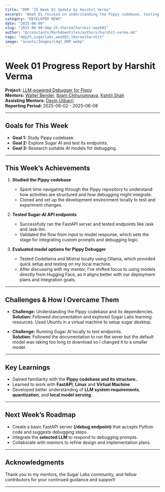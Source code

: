 ```yaml
---
title: "DMP ’25 Week 01 Update by Harshit Verma"
excerpt: "Week 01 focused on understanding the Pippy codebase, testing Sugar-AI endpoints, and evaluating AI models for the debugger."
category: "DEVELOPER NEWS"
date: "2025-06-09"
slug: "2025-06-09-dmp-25-therealharshit-week01"
author: "@/constants/MarkdownFiles/authors/harshit-verma.md"
tags: "dmp25,sugarlabs,week01,therealharshit"
image: "assets/Images/c4gt_DMP.webp"
---
```


<!-- markdownlint-disable -->

# Week 01 Progress Report by Harshit Verma

**Project:** [LLM-powered Debugger for Pippy](https://github.com/sugarlabs/Pippy/issues/95)  
**Mentors:** [Walter Bender](https://github.com/walterbender), [Ibiam Chihurumnaya](https://github.com/chimosky), [Kshitij Shah](https://github.com/kshitijdshah99)  
**Assisting Mentors:** [Devin Ulibarri](https://github.com/pikurasa)  
**Reporting Period:** 2025-06-02 - 2025-06-08  

---

## Goals for This Week

- **Goal 1:** Study Pippy codebase.
- **Goal 2:** Explore Sugar AI and test its endpoints.
- **Goal 3:** Research suitable AI models for debugging.

---

## This Week’s Achievements

1. **Studied the Pippy codebase**  
   - Spent time navigating through the Pippy repository to understand how activities are structured and how debugging might integrate.
   - Cloned and set up the development environment locally to test and experiment changes.
2. **Tested Sugar-AI API endpoints**  
   - Successfully ran the FastAPI server and tested endpoints like /ask and /ask-llm.
   - Validated the flow from input to model response, which sets the stage for integrating custom prompts and debugging logic.

3. **Evaluated model options for Pippy Debugger**  
   - Tested Codellama and Mistral locally using Ollama, which provided quick setup and testing on my local machine.
   - After discussing with my mentor, I’ve shifted focus to using models directly from Hugging Face, as it aligns better with our deployment plans and integration goals.

---

## Challenges & How I Overcame Them

- **Challenge:** Understanding the Pippy codebase and its dependencies.  
  **Solution:** Followed documentation and explored Sugar Labs learning resources. Used Ubuntu in a virtual machine to setup sugar desktop.

- **Challenge:** Running Sugar AI locally to test endpoints.  
  **Solution:** Followed the documentation to run the sever but the default model was taking too long to download so I changed it to a smaller model.

---

## Key Learnings

- Gained familiarity with the **Pippy codebase and its structure.**.
- Learned to work with **FastAPI**, **Linux** and **Virtual Machine**.
- Developed better understanding of **LLM system requirements**, **quantization**, and **local model serving**.

---

## Next Week’s Roadmap

- Create a basic FastAPI server **(/debug endpoint)** that accepts Python code and suggests debugging steps.
- Integrate the **selected LLM** to respond to debugging prompts.
- Collaborate with mentors to refine design and implementation plans.

---

## Acknowledgments

Thank you to my mentors, the Sugar Labs community, and fellow contributors for your continued guidance and support!

---
